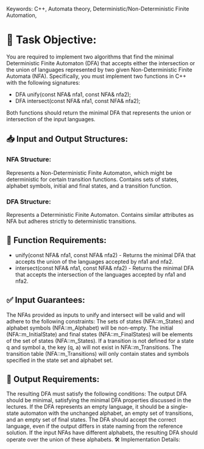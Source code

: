 Keywords: C++, Automata theory, Deterministic/Non-Deterministic Finite Automation, 

# 📝 Task Objective:

You are required to implement two algorithms that find the minimal Deterministic Finite Automaton (DFA) that accepts either the intersection or the union of languages represented by two given Non-Deterministic Finite Automata (NFA). Specifically, you must implement two functions in C++ with the following signatures:
- DFA unify(const NFA& nfa1, const NFA& nfa2);
- DFA intersect(const NFA& nfa1, const NFA& nfa2);

Both functions should return the minimal DFA that represents the union or intersection of the input languages.

## 📥 Input and Output Structures:

### NFA Structure:
Represents a Non-Deterministic Finite Automaton, which might be deterministic for certain transition functions.
Contains sets of states, alphabet symbols, initial and final states, and a transition function.

### DFA Structure:
Represents a Deterministic Finite Automaton.
Contains similar attributes as NFA but adheres strictly to deterministic transitions.

## 📌 Function Requirements:

- unify(const NFA& nfa1, const NFA& nfa2) - Returns the minimal DFA that accepts the union of the languages accepted by nfa1 and nfa2.
- intersect(const NFA& nfa1, const NFA& nfa2) - Returns the minimal DFA that accepts the intersection of the languages accepted by nfa1 and nfa2.

## ✅ Input Guarantees:

The NFAs provided as inputs to unify and intersect will be valid and will adhere to the following constraints:
The sets of states (NFA::m_States) and alphabet symbols (NFA::m_Alphabet) will be non-empty.
The initial (NFA::m_InitialState) and final states (NFA::m_FinalStates) will be elements of the set of states (NFA::m_States).
If a transition is not defined for a state q and symbol a, the key (q, a) will not exist in NFA::m_Transitions.
The transition table (NFA::m_Transitions) will only contain states and symbols specified in the state set and alphabet set.

## 🎯 Output Requirements:
The resulting DFA must satisfy the following conditions:
The output DFA should be minimal, satisfying the minimal DFA properties discussed in the lectures.
If the DFA represents an empty language, it should be a single-state automaton with the unchanged alphabet, an empty set of transitions, and an empty set of final states.
The DFA should accept the correct language, even if the output differs in state naming from the reference solution.
If the input NFAs have different alphabets, the resulting DFA should operate over the union of these alphabets.
🛠️ Implementation Details:
